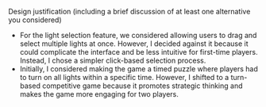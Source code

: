 Design justification (including a brief discussion of at least one alternative you considered)
- For the light selection feature, we considered allowing users to drag and select multiple lights at once. However, I decided against it because it could complicate the interface and be less intuitive for first-time players. Instead, I chose a simpler click-based selection process.
- Initially, I considered making the game a timed puzzle where players had to turn on all lights within a specific time. However, I shifted to a turn-based competitive game because it promotes strategic thinking and makes the game more engaging for two players.
